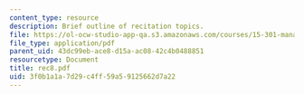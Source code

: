 ```yaml
---
content_type: resource
description: Brief outline of recitation topics.
file: https://ol-ocw-studio-app-qa.s3.amazonaws.com/courses/15-301-managerial-psychology-laboratory-fall-2004/3f0b1a1a7d29c4ff59a59125662d7a22_rec8.pdf
file_type: application/pdf
parent_uid: 43dc99eb-ace8-d15a-ac08-42c4b0488851
resourcetype: Document
title: rec8.pdf
uid: 3f0b1a1a-7d29-c4ff-59a5-9125662d7a22
---
```

